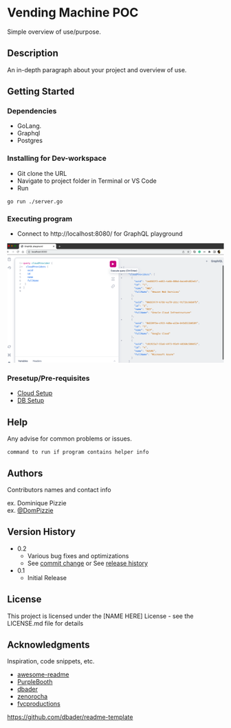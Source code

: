 # Vending Machine POC

Simple overview of use/purpose.

## Description

An in-depth paragraph about your project and overview of use.

## Getting Started

### Dependencies

* GoLang.
* Graphql
* Postgres

### Installing for Dev-workspace

* Git clone the URL
* Navigate to project folder in Terminal or VS Code
* Run
```
go run ./server.go
```


### Executing program

* Connect to http://localhost:8080/ for GraphQL playground

![](./documentation/images/sample-playground.png)

### Presetup/Pre-requisites

* [Cloud Setup](./documentation/CLOUD-SETUP.md)
* [DB Setup](./documentation/DB-SETUP.md)



## Help

Any advise for common problems or issues.
```
command to run if program contains helper info
```

## Authors

Contributors names and contact info

ex. Dominique Pizzie  
ex. [@DomPizzie](https://twitter.com/dompizzie)

## Version History

* 0.2
    * Various bug fixes and optimizations
    * See [commit change]() or See [release history]()
* 0.1
    * Initial Release

## License

This project is licensed under the [NAME HERE] License - see the LICENSE.md file for details

## Acknowledgments

Inspiration, code snippets, etc.
* [awesome-readme](https://github.com/matiassingers/awesome-readme)
* [PurpleBooth](https://gist.github.com/PurpleBooth/109311bb0361f32d87a2)
* [dbader](https://github.com/dbader/readme-template)
* [zenorocha](https://gist.github.com/zenorocha/4526327)
* [fvcproductions](https://gist.github.com/fvcproductions/1bfc2d4aecb01a834b46)

https://github.com/dbader/readme-template 